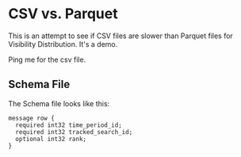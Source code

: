 # CSV vs. Parquet
This is an attempt to see if CSV files are slower than Parquet files for Visibility Distribution. It's a demo. 

Ping me for the csv file. 

## Schema File
The Schema file looks like this:
```
message row {
  required int32 time_period_id;
  required int32 tracked_search_id;
  optional int32 rank;
}
```
